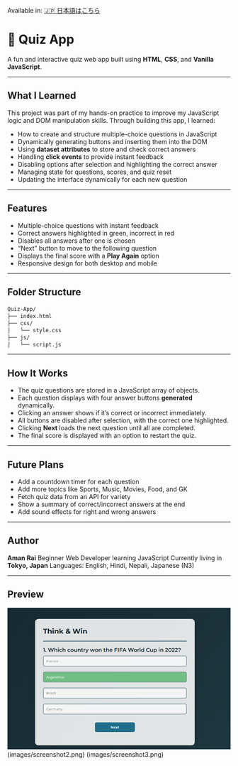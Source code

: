 
Available in: [🇯🇵 日本語はこちら](README.ja.md)

# 🎯 Quiz App

A fun and interactive quiz web app built using **HTML**, **CSS**, and **Vanilla JavaScript**.

---

## What I Learned

This project was part of my hands-on practice to improve my JavaScript logic and DOM manipulation skills. Through building this app, I learned:

* How to create and structure multiple-choice questions in JavaScript
* Dynamically generating buttons and inserting them into the DOM
* Using **dataset attributes** to store and check correct answers
* Handling **click events** to provide instant feedback
* Disabling options after selection and highlighting the correct answer
* Managing state for questions, scores, and quiz reset
* Updating the interface dynamically for each new question

---

## Features

* Multiple-choice questions with instant feedback
* Correct answers highlighted in green, incorrect in red
* Disables all answers after one is chosen
* “Next” button to move to the following question
* Displays the final score with a **Play Again** option
* Responsive design for both desktop and mobile

---

## Folder Structure

```
Quiz-App/
├── index.html                 
├── css/
│   └── style.css            
├── js/
│   └── script.js               
```

---

## How It Works

* The quiz questions are stored in a JavaScript array of objects.
* Each question displays with four answer buttons **generated** dynamically.
* Clicking an answer shows if it’s correct or incorrect immediately.
* All buttons are disabled after selection, with the correct one highlighted.
* Clicking **Next** loads the next question until all are completed.
* The final score is displayed with an option to restart the quiz.

---

## Future Plans

* Add a countdown timer for each question
* Add more topics like Sports, Music, Movies, Food, and GK
* Fetch quiz data from an API for variety
* Show a summary of correct/incorrect answers at the end
* Add sound effects for right and wrong answers

---

## Author

**Aman Rai**
Beginner Web Developer learning JavaScript
Currently living in **Tokyo, Japan**
Languages: English, Hindi, Nepali, Japanese (N3)

---

## Preview

![App Screenshot](images/screenshot1.png)
(images/screenshot2.png)
(images/screenshot3.png)

